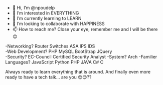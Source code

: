 - 👋 Hi, I’m @npoudelp
- 👀 I’m interested in EVERYTHING
- 🌱 I’m currently learning to LEARN
- 💞️ I’m looking to collaborate with HAPPINESS
- 📫 How to reach me? Close your eye, remember me and I will be there 😊

-Networking? Router Switches ASA IPS IDS <br>
-Web Development? PHP MySQL BootStrap JQuery <br>
-Security? EC-Council Certified Security Analyst
-System? Arch
-Familier Languages? JavaScript Python PHP JAVA C# C

Always ready to learn everything that is around. And finally even more ready to have a tech talk... are you 😊😊??

